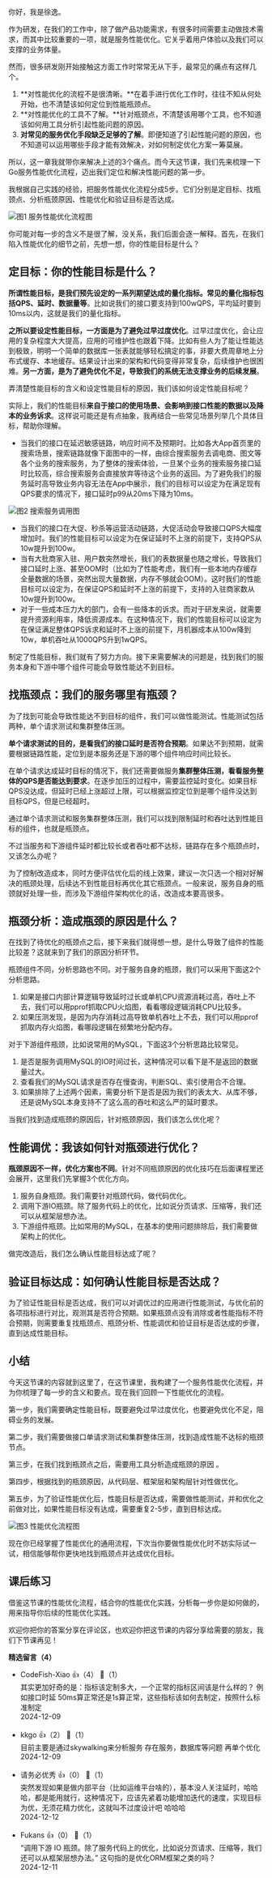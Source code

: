 你好，我是徐逸。

作为研发，在我们的工作中，除了做产品功能需求，有很多时间需要主动做技术需求，而其中比较重要的一项，就是服务性能优化。它关乎着用户体验以及我们可以支撑的业务体量。

然而，很多研发刚开始接触这方面工作时常常无从下手，最常见的痛点有这样几个。

1. **对性能优化的流程不是很清晰。**在着手进行优化工作时，往往不知从何处开始，也不清楚该如何定位到性能瓶颈点。
2. **对性能优化的工具不了解。**针对瓶颈点，不清楚该用哪个工具，也不知道该如何用工具分析引起性能问题的原因。
3. **对常见的服务优化手段缺乏足够的了解**。即便知道了引起性能问题的原因，也不知道可以运用哪些手段才能有效解决，对如何制定优化方案一筹莫展。

所以，这一章我就带你来解决上述的3个痛点。而今天这节课，我们先来梳理一下Go服务性能优化流程，迈出我们定位和解决性能问题的第一步。

我根据自己实践的经验，把服务性能优化流程分成5步。它们分别是定目标、找瓶颈点、分析瓶颈原因、性能优化和验证目标是否达成。

![](https://static001.geekbang.org/resource/image/09/7e/098acb4f4952893000ab001eef343a7e.jpg?wh=3900x963 "图1 服务性能优化流程图")

你可能对每一步的含义不是很了解，没关系，我们后面会逐一解释。首先，在我们陷入性能优化的细节之前，先想一想，你的性能目标是什么？

## 定目标：你的性能目标是什么？

**所谓性能目标，是我们预先设定的一系列期望达成的量化指标。常见的量化指标包括QPS、延时、数据量等**。比如说我们的接口要支持到100wQPS，平均延时要到10ms以内，这就是我们的量化指标。

**之所以要设定性能目标，一方面是为了避免过早过度优化**。过早过度优化，会让应用的复杂程度大大提高，应用的可维护性也跟着下降。比如有些人为了能让性能达到极致，明明一个简单的数据库一张表就能够轻松搞定的事，非要大费周章地上分布式缓存、本地缓存。结果设计出来的架构和代码变得非常复杂，后续维护也很困难。**另一方面，是为了避免优化不足，导致我们的系统无法支撑业务的后续发展**。

弄清楚性能目标的含义和设定性能目标的原因，我们该如何设定性能目标呢？

实际上，我们的性能目标**来自于接口的使用场景、会影响到接口性能的数据以及降本的业务诉求**。这样说可能还是有点抽象，我再结合一些常见场景列举几个具体目标，帮助你理解。

- 当我们的接口在延迟敏感链路，响应时间不及预期时。比如各大App首页里的搜索场景，搜索链路就像下面图中的一样，由综合搜索服务去调电商、图文等各个业务的搜索服务，为了整体的搜索体验，一旦某个业务的搜索服务接口延时比较高，综合搜索服务会直接放弃等待这个业务的返回。为了避免我们的服务延时高导致业务内容无法在App中展示，我们的目标可以设定为在满足现有QPS要求的情况下，接口延时p99从20ms下降为10ms。

<!--THE END-->

![](https://static001.geekbang.org/resource/image/55/b0/555ea413d5cb020faaf351384016edb0.jpg?wh=3913x2596 "图2 搜索服务调用图")

- 当我们的接口在大促、秒杀等运营活动链路，大促活动会导致接口QPS大幅度增加时。我们的性能目标可以设定为在保证延时不上涨的前提下，支持QPS从10w提升到100w。
- 当有大批商家入驻、用户数突然增长，我们的表数据量也随之增长，导致我们接口延时上涨、甚至OOM时（比如为了性能考虑，我们有一些本地内存缓存全量数据的场景，突然出现大量数据，内存不够就会OOM）。这时我们的性能目标可以设定为，在保证QPS和延时不上涨的前提下，支持的入驻商家数从10w提升到100w。
- 对于一些成本压力大的部门，会有一些降本的诉求。而对于研发来说，就需要提升资源利用率，降低资源成本。在这种情况下，我们的性能目标可以设定为在保证满足整体QPS诉求和延时不上涨的前提下，月机器成本从100w降到10w，单机吞吐从1000QPS升到1wQPS。

制定了性能目标，我们就有了努力方向。接下来需要解决的问题是，找到我们的服务本身和下游中哪个组件可能会导致性能达不到目标。

## 找瓶颈点：我们的服务哪里有瓶颈？

为了找到可能会导致性能达不到目标的组件，我们可以做性能测试。性能测试包括两种，单个请求测试和集群整体压测。

**单个请求测试的目的，是看我们的接口延时是否符合预期**。如果达不到预期，就需要根据链路性能，定位到是本服务还是下游的哪个组件响应时间比较长。

在单个请求达成延时目标的情况下，我们还需要做服务**集群整体压测，看看服务整体的QPS是否能达到要求**。在逐步加压的过程中，需要监控延时变化。如果目标QPS没达成，但延时已经上涨超过上限，可以根据监控定位到是哪个组件没达到目标QPS，但是已经超时。

通过单个请求测试和服务集群整体压测，我们可以找到限制延时和吞吐达到性能目标的组件，也就是瓶颈点。

不过当服务和下游组件延时都比较长或者吞吐都不达标，链路存在多个瓶颈点时，又该怎么办呢？

为了控制改造成本，同时方便评估优化后的线上效果，建议一次只选一个相对好解决的瓶颈处理，后续达不到性能目标再优化其它瓶颈点。一般来说，服务自身的瓶颈就好处理一些，而涉及下游组件架构优化的话，改造成本要高很多。

## 瓶颈分析：造成瓶颈的原因是什么？

在找到了待优化的瓶颈点之后，接下来我们就得想一想，是什么导致了组件的性能比较差？这就来到了我们的原因分析环节。

瓶颈组件不同，分析思路也不同。对于服务自身的瓶颈，我们可以采用下面这2个分析思路。

1. 如果是接口内部计算逻辑导致延时过长或单机CPU资源消耗过高，吞吐上不去，我们可以用pprof抓取CPU火焰图，看看哪段逻辑消耗CPU比较多。
2. 如果压测发现，是因为内存消耗过高导致单机吞吐上不去，我们可以用pprof抓取内存火焰图，看哪段逻辑在频繁地分配内存。

对于下游组件瓶颈，比如说常用的MySQL，下面这3个分析思路比较常见。

1. 是否是服务调用MySQL的IO时间过长，这种情况可以看下是不是返回的数据量过大。
2. 查看我们的MySQL请求是否存在慢查询，判断SQL、索引使用合不合理。
3. 如果排除了上述两个因素，需要分析下是否是因为我们的表太大、从库不够，还是说MySQL本身支持不了这么高的吞吐和这么严的延时要求。

当我们找到造成瓶颈的原因后，针对瓶颈原因，我们该怎么优化呢？

## 性能调优：我该如何针对瓶颈进行优化？

**瓶颈原因不一样，优化方案也不同**。针对不同瓶颈原因的优化技巧在后面课程里还会展开，这里我们先掌握3个优化方向。

1. 服务自身瓶颈。我们需要针对瓶颈代码，做代码优化。
2. 调用下游IO瓶颈。除了服务代码上的优化，比如说分页请求、压缩等，我们还可以从框架层想办法。
3. 下游组件瓶颈。比如常用的MySQL，在基本的使用问题排除后，我们需要做架构上的优化。

做完改造后，我们怎么确认性能目标达成了呢？

## 验证目标达成：如何确认性能目标是否达成？

为了验证性能目标是否达成，我们可以对调优过的应用进行性能测试，与优化前的各项指标进行对比，观测其是否符合预期。如果瓶颈点没有消除或者性能指标不符合预期，则需要重复找瓶颈点、瓶颈分析、性能调优和验证目标是否达成的步骤，直到达成性能目标。

## 小结

今天这节课的内容就到这里了，在这节课里，我构建了一个服务性能优化流程，并为你梳理了每一步的含义和要点。现在我们回顾一下性能优化的流程。

第一步，我们需要确定性能目标，既要避免过早过度优化，也要避免优化不足，阻碍业务的发展。

第二步，我们需要做接口单请求测试和集群整体压测，找到造成性能不达标的瓶颈节点。

第三步，在我们找到瓶颈点之后，需要用工具分析造成瓶颈的原因 。

第四步，根据找到的瓶颈原因，从代码层、框架层和架构层针对性做优化。

第五步，为了验证性能优化后，性能目标是否达成，需要做性能测试，并和优化之前做对比，如果性能目标没有达成，需要重复2-5步，直到目标达成。

![](https://static001.geekbang.org/resource/image/8e/de/8eyy49015b72e6a68944c9ec7ee7e8de.jpg?wh=3900x963 "图3 性能优化流程图")

现在你已经掌握了性能优化的通用流程，下次当你要做性能优化时不妨实际试一试，相信能够帮你更快地找到瓶颈点并达成优化目标。

## 课后练习

借鉴这节课的性能优化流程，结合你的性能优化实践，分析每一步你是如何做的，用来指导你后续的性能优化实践。

欢迎你把你的答案分享在评论区，也欢迎你把这节课的内容分享给需要的朋友，我们下节课再见！
<div><strong>精选留言（4）</strong></div><ul>
<li><span>CodeFish-Xiao</span> 👍（4） 💬（1）<div>其实更加好奇的是：指标该定制多大，一个正常的指标区间该是什么样的？
例如接口时延 50ms算正常还是1s算正常，这些指标该如何去制定，按照什么标准制定</div>2024-12-09</li><br/><li><span>kkgo</span> 👍（2） 💬（1）<div>目前主要是通过skywalking来分析服务 存在服务，数据库等问题 再单个优化</div>2024-12-09</li><br/><li><span>请务必优秀</span> 👍（0） 💬（1）<div>突然发现如果是做内部平台（比如运维平台啥的），基本没人关注延时，哈哈哈，都是能用就行，这种情况下，应该先紧着功能增加迭代的速度，实现目标为优，无须花精力优化，这就叫不过度设计吧 哈哈哈</div>2024-12-12</li><br/><li><span>Fukans</span> 👍（0） 💬（1）<div>“调用下游 IO 瓶颈。除了服务代码上的优化，比如说分页请求、压缩等，我们还可以从框架层想办法。”  这句指的是优化ORM框架之类的吗？</div>2024-12-11</li><br/>
</ul>